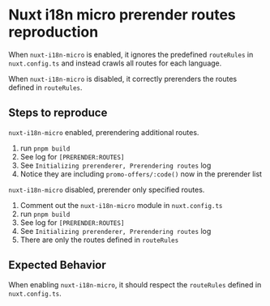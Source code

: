 # Nuxt i18n micro prerender routes reproduction

When `nuxt-i18n-micro` is enabled, it ignores the predefined `routeRules` in `nuxt.config.ts` and instead crawls all routes for each language.

When `nuxt-i18n-micro` is disabled, it correctly prerenders the routes defined in `routeRules`.



## Steps to reproduce

`nuxt-i18n-micro` enabled, prerendering additional routes.

1. run `pnpm build`
2. See log for `[PRERENDER:ROUTES]`
3. See `Initializing prerenderer, Prerendering routes` log
4. Notice they are including `promo-offers/:code()` now in the prerender list

`nuxt-i18n-micro` disabled, prerender only specified routes.

1. Comment out the `nuxt-i18n-micro` module in `nuxt.config.ts`
2. run `pnpm build`
3. See log for `[PRERENDER:ROUTES]`
4. See `Initializing prerenderer, Prerendering routes` log
5. There are only the routes defined in `routeRules`


## Expected Behavior

When enabling `nuxt-i18n-micro`, it should respect the `routeRules` defined in `nuxt.config.ts`.
